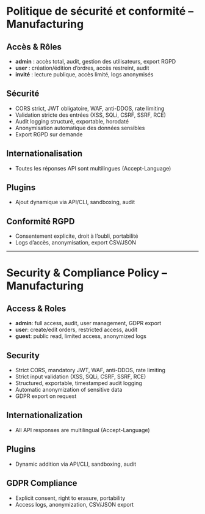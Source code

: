 # Politique de sécurité et conformité – Manufacturing

## Accès & Rôles
- **admin** : accès total, audit, gestion des utilisateurs, export RGPD
- **user** : création/édition d’ordres, accès restreint, audit
- **invité** : lecture publique, accès limité, logs anonymisés

## Sécurité
- CORS strict, JWT obligatoire, WAF, anti-DDOS, rate limiting
- Validation stricte des entrées (XSS, SQLi, CSRF, SSRF, RCE)
- Audit logging structuré, exportable, horodaté
- Anonymisation automatique des données sensibles
- Export RGPD sur demande

## Internationalisation
- Toutes les réponses API sont multilingues (Accept-Language)

## Plugins
- Ajout dynamique via API/CLI, sandboxing, audit

## Conformité RGPD
- Consentement explicite, droit à l’oubli, portabilité
- Logs d’accès, anonymisation, export CSV/JSON

---

# Security & Compliance Policy – Manufacturing

## Access & Roles
- **admin**: full access, audit, user management, GDPR export
- **user**: create/edit orders, restricted access, audit
- **guest**: public read, limited access, anonymized logs

## Security
- Strict CORS, mandatory JWT, WAF, anti-DDOS, rate limiting
- Strict input validation (XSS, SQLi, CSRF, SSRF, RCE)
- Structured, exportable, timestamped audit logging
- Automatic anonymization of sensitive data
- GDPR export on request

## Internationalization
- All API responses are multilingual (Accept-Language)

## Plugins
- Dynamic addition via API/CLI, sandboxing, audit

## GDPR Compliance
- Explicit consent, right to erasure, portability
- Access logs, anonymization, CSV/JSON export
